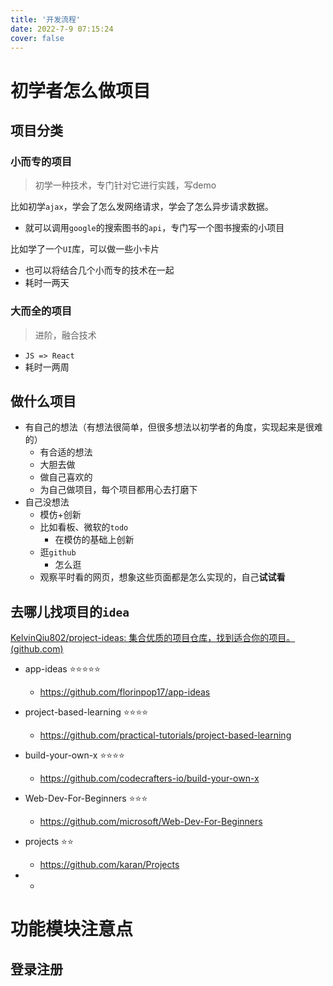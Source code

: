```yaml
---
title: '开发流程'
date: 2022-7-9 07:15:24
cover: false
---
```


# 初学者怎么做项目

## 项目分类

### 小而专的项目

> 初学一种技术，专门针对它进行实践，写demo

比如初学`ajax`，学会了怎么发网络请求，学会了怎么异步请求数据。

- 就可以调用`google`的搜索图书的`api`，专门写一个图书搜索的小项目

比如学了一个`UI`库，可以做一些小卡片

- 也可以将结合几个小而专的技术在一起
- 耗时一两天

### 大而全的项目

> 进阶，融合技术

- `JS => React`
- 耗时一两周

## 做什么项目

- 有自己的想法（有想法很简单，但很多想法以初学者的角度，实现起来是很难的）
  - 有合适的想法
  - 大胆去做
  - 做自己喜欢的
  - 为自己做项目，每个项目都用心去打磨下
- 自己没想法
  - 模仿+创新
  - 比如看板、微软的`todo`
    - 在模仿的基础上创新
  - 逛`github`
    - 怎么逛
  - 观察平时看的网页，想象这些页面都是怎么实现的，自己**试试看**

## 去哪儿找项目的`idea`

[KelvinQiu802/project-ideas: 集合优质的项目仓库，找到适合你的项目。 (github.com)](https://github.com/KelvinQiu802/project-ideas)

- app-ideas ⭐⭐⭐⭐⭐
  - https://github.com/florinpop17/app-ideas
- project-based-learning ⭐⭐⭐⭐
  - https://github.com/practical-tutorials/project-based-learning
- build-your-own-x ⭐⭐⭐⭐
  - https://github.com/codecrafters-io/build-your-own-x
- Web-Dev-For-Beginners ⭐⭐⭐
  - https://github.com/microsoft/Web-Dev-For-Beginners
- projects ⭐⭐
  - https://github.com/karan/Projects

- - 



# 功能模块注意点

## 登录注册

